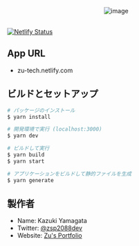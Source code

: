 <div align="center">
<img src="https://user-images.githubusercontent.com/33179078/72317233-e8d17400-36db-11ea-9630-141cf75a178e.png" alt="image" title="ZU TECH"><br><br>
</div>

[![Netlify Status](https://api.netlify.com/api/v1/badges/e793d249-10fa-4b02-96ea-0aa6540a1580/deploy-status)](https://app.netlify.com/sites/zu-tech/deploys)

## App URL
- zu-tech.netlify.com

## ビルドとセットアップ

``` bash
# パッケージのインストール
$ yarn install

# 開発環境で実行 (localhost:3000)
$ yarn dev

# ビルドして実行
$ yarn build
$ yarn start

# アプリケーションをビルドして静的ファイルを生成
$ yarn generate
```
## 製作者
- Name: Kazuki Yamagata
- Twitter: [@zsp2088dev](https://twitter.com/zsp2088dev)
- Website: [Zu's Portfolio](https://zsp2088dev.netlify.com/)
